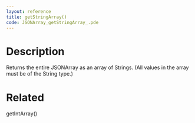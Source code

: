 ```yaml
---
layout: reference
title: getStringArray()
code: JSONArray_getStringArray_.pde
---
```


# Description

Returns the entire JSONArray as an array of Strings.  (All values in the array must be of the String type.)

# Related

getIntArray()
